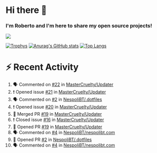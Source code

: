 # Hi there 👋
### I'm Roberto and I'm here to share my open source projects!

<img src="https://komarev.com/ghpvc/?username=mastercruelty&label=Profile views&color=0e75b6"><br>

[![Trophys](https://github-profile-trophy.vercel.app/?username=mastercruelty)](https://github.com/ryo-ma/github-profile-trophy)
[![Anurag's GitHub stats](https://github-readme-stats.vercel.app/api?username=mastercruelty&show_icons=true&theme=tokyonight)](https://github.com/anuraghazra/github-readme-stats)
[![Top Langs](https://github-readme-stats.vercel.app/api/top-langs/?username=mastercruelty&layout=compact)](https://github.com/anuraghazra/github-readme-stats)

# :zap: Recent Activity
<!--START_SECTION:activity-->
1. 🗣 Commented on [#22](https://github.com/MasterCruelty/Updater/issues/22) in [MasterCruelty/Updater](https://github.com/MasterCruelty/Updater)
2. ❗️ Opened issue [#21](https://github.com/MasterCruelty/Updater/issues/21) in [MasterCruelty/Updater](https://github.com/MasterCruelty/Updater)
3. 🗣 Commented on [#2](https://github.com/NespoliBT/.dotfiles/issues/2) in [NespoliBT/.dotfiles](https://github.com/NespoliBT/.dotfiles)
4. ❗️ Opened issue [#20](https://github.com/MasterCruelty/Updater/issues/20) in [MasterCruelty/Updater](https://github.com/MasterCruelty/Updater)
5. 🎉 Merged PR [#19](https://github.com/MasterCruelty/Updater/pull/19) in [MasterCruelty/Updater](https://github.com/MasterCruelty/Updater)
6. ❗️ Closed issue [#16](https://github.com/MasterCruelty/Updater/issues/16) in [MasterCruelty/Updater](https://github.com/MasterCruelty/Updater)
7. 💪 Opened PR [#19](https://github.com/MasterCruelty/Updater/pull/19) in [MasterCruelty/Updater](https://github.com/MasterCruelty/Updater)
8. 🗣 Commented on [#4](https://github.com/NespoliBT/nespolibt.com/issues/4) in [NespoliBT/nespolibt.com](https://github.com/NespoliBT/nespolibt.com)
9. 💪 Opened PR [#2](https://github.com/NespoliBT/.dotfiles/pull/2) in [NespoliBT/.dotfiles](https://github.com/NespoliBT/.dotfiles)
10. 🗣 Commented on [#4](https://github.com/NespoliBT/nespolibt.com/issues/4) in [NespoliBT/nespolibt.com](https://github.com/NespoliBT/nespolibt.com)
<!--END_SECTION:activity-->
